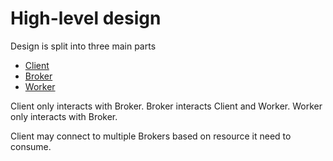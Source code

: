 High-level design
=================

Design is split into three main parts
- [Client](client.md)
- [Broker](broker.md)
- [Worker](worker.md)

Client only interacts with Broker.
Broker interacts Client and Worker.
Worker only interacts with Broker.

Client may connect to multiple Brokers based
on resource it need to consume.
